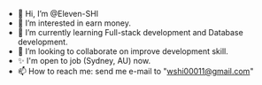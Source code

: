 - 👋 Hi, I’m @Eleven-SHI
- 👀 I’m interested in earn money.
- 🌱 I’m currently learning Full-stack development and Database development.
- 💞️ I’m looking to collaborate on improve development skill.
- ✨ I'm open to job (Sydney, AU) now.
- 📫 How to reach me: send me e-mail to "wshi00011@gmail.com"

<!---
Eleven-SHI/Eleven-SHI is a ✨ special ✨ repository because its `README.md` (this file) appears on your GitHub profile.
You can click the Preview link to take a look at your changes.
--->
